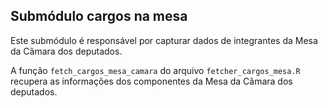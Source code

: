 ## Submódulo cargos na mesa

Este submódulo é responsável por capturar dados de integrantes da Mesa da Câmara dos deputados.

A função `fetch_cargos_mesa_camara` do arquivo `fetcher_cargos_mesa.R` recupera as informações dos componentes da Mesa da Câmara dos deputados.